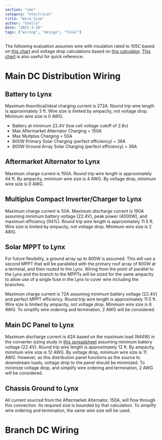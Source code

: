 ```yaml
---
section: "van"
category: "electrical"
title: "Wire Size"
author: "Stello"
date: "2021-3-20"
tags: ["wiring", "design", "final"]
---
```


The following evaluation assumes wire with insulation rated to 105C based on [this chart](http://assets.bluesea.com/files/resources/reference/21731.pdf) and voltage drop calculations based on [this calculator](https://www.calculator.net/voltage-drop-calculator.html?material=copper&wiresize=4.132&voltage=24&phase=dc&noofconductor=1&distance=6&distanceunit=feet&amperes=42&x=50&y=23).  [This chart](http://assets.bluesea.com/files/resources/newsletter/images/DC_wire_selection_chartlg.jpg) is also useful for quick reference.

# Main DC Distribution Wiring

## Battery to Lynx

Maximum theoritical/ideal charging current is 272A.  Round trip wire length is approximately 3 ft.  Wire size is limited by ampacity, not voltage drop.  Minimum wire size is 0 AWG.

* Battery at minimum 22.4V (low cell voltage cutoff of 2.8v)
* Max Aftermarket Alternator Charging = 150A
* Max Multplus Charging = 50A
* 800W Primary Solar Charging (perfect efficiency) = 36A
* 800W Ground Array Solar Charging (perfect efficiency) = 36A

## Aftermarket Alternator to Lynx

Maximum charge current is 150A.  Round trip wire length is approximately 44 ft.  By ampacity, minimum wire size is 4 AWG.  By voltage drop, minimum wire size is 0 AWG.

## Multiplus Compact Inverter/Charger to Lynx

Maximum charge current is 50A.  Maximum discharge current is 190A assuming minimum battery voltage (22.4V), peak power (4000W), and maximum efficiency (94%).  Round trip wire length is approximately 11.5 ft.  Wire size is limited by ampacity, not voltage drop. Minimum wire size is 2 AWG.

## Solar MPPT to Lynx

For future flexibility, a ground array up to 800W is assumed.  This will use a second MPPT that will be paralleled with the primary roof array of 800W at a terminal, and then routed to the Lynx.  Wiring from the point of parallel to the Lynx and the branch to the MPPTs will be sized for the same ampacity to allow use of a single fuse in the Lynx to cover wire including the branches.

Maximum charge current is 72A assuming minimum battery voltage (22.4V) and perfect MPPT efficiency.  Round trip wire length is approximately 11.5 ft.  Wire size is limited by ampacity, not voltage drop.  Minimum wire size is 8 AWG.  To simplify wire ordering and termination, 2 AWG will be considered.

## Main DC Panel to Lynx

Maximum discharge current is 42A based on the maximum load (944W) in the converter sizing study in [this spreadsheet](https://docs.google.com/spreadsheets/d/1X7njD1I48CtzVDgUu9Sp_Ce2chWM4oQiqM1aEl7uJWI/edit?usp=sharing) assuming minimum battery voltage (22.4V).  Round trip wire length is approximately 12 ft.  By ampacity, minimum wire size is 12 AWG.  By voltage drop, minimum wire size is 11 AWG.  However, as this distribution panel functions as the source to downstream loads, voltage drop to the panel should be minimized.  To minimize voltage drop, and simplify wire ordering and termination, 2 AWG will be considered.

## Chassis Ground to Lynx

All current sourced from the Aftermarket Alternator, 150A, will flow through this connection.  Its required size is bounded by that calculation.  To simplify wire ordering and termination, the same wire size will be used.

# Branch DC Wiring

